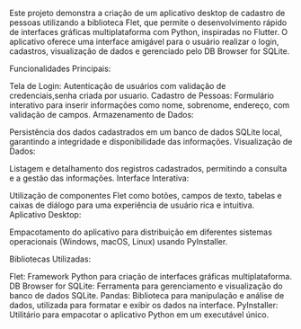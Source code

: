 Este projeto demonstra a criação de um aplicativo desktop de cadastro de pessoas utilizando a biblioteca Flet, que permite o desenvolvimento rápido de interfaces gráficas multiplataforma com Python, inspiradas no Flutter. O aplicativo oferece uma interface amigável para o usuário realizar o login, cadastros, visualização de dados e gerenciado pelo DB Browser for SQLite.

Funcionalidades Principais:

Tela de Login: Autenticação de usuários com validação de credenciais,senha criada por usuario.
Cadastro de Pessoas: Formulário interativo para inserir informações como nome, sobrenome, endereço, com validação de campos.
Armazenamento de Dados: 

Persistência dos dados cadastrados em um banco de dados SQLite local, garantindo a integridade e disponibilidade das informações.
Visualização de Dados:

Listagem e detalhamento dos registros cadastrados, permitindo a consulta e a gestão das informações.
Interface Interativa:

Utilização de componentes Flet como botões, campos de texto, tabelas e caixas de diálogo para uma experiência de usuário rica e intuitiva.
Aplicativo Desktop:

Empacotamento do aplicativo para distribuição em diferentes sistemas operacionais (Windows, macOS, Linux) usando PyInstaller.


Bibliotecas Utilizadas:

Flet: 
Framework Python para criação de interfaces gráficas multiplataforma.
DB Browser for SQLite: 
Ferramenta para gerenciamento e visualização do banco de dados SQLite.
Pandas: 
Biblioteca para manipulação e análise de dados, utilizada para formatar e exibir os dados na interface.
PyInstaller: 
Utilitário para empacotar o aplicativo Python em um executável único.
